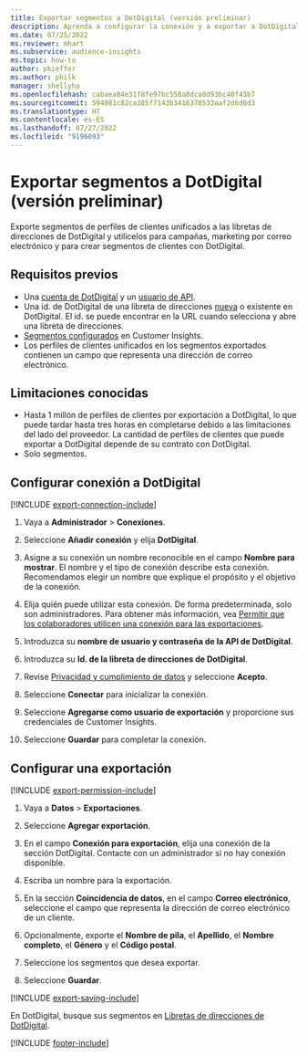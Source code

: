 ```yaml
---
title: Exportar segmentos a DotDigital (versión preliminar)
description: Aprenda a configurar la conexión y a exportar a DotDigital.
ms.date: 07/25/2022
ms.reviewer: mhart
ms.subservice: audience-insights
ms.topic: how-to
author: pkieffer
ms.author: philk
manager: shellyha
ms.openlocfilehash: cabaea84e31f8fe97bc558a8dca8d93bc40f43b7
ms.sourcegitcommit: 594081c82ca385f7143b3416378533aaf2d6d0d3
ms.translationtype: HT
ms.contentlocale: es-ES
ms.lasthandoff: 07/27/2022
ms.locfileid: "9196093"
---
```

# <a name="export-segments-to-dotdigital-preview"></a>Exportar segmentos a DotDigital (versión preliminar)

Exporte segmentos de perfiles de clientes unificados a las libretas de direcciones de DotDigital y utilícelos para campañas, marketing por correo electrónico y para crear segmentos de clientes con DotDigital.

## <a name="prerequisites"></a>Requisitos previos

- Una [cuenta de DotDigital](https://dotdigital.com/) y un [usuario de API](https://support.dotdigital.com/hc/articles/115001718730-How-do-I-create-an-API-user).
- Una id. de DotDigital de una libreta de direcciones [nueva](https://support.dotdigital.com/hc/articles/212211968-Creating-an-address-book) o existente en DotDigital. El id. se puede encontrar en la URL cuando selecciona y abre una libreta de direcciones.
- [Segmentos configurados](segments.md) en Customer Insights.
- Los perfiles de clientes unificados en los segmentos exportados contienen un campo que representa una dirección de correo electrónico.

## <a name="known-limitations"></a>Limitaciones conocidas

- Hasta 1 millón de perfiles de clientes por exportación a DotDigital, lo que puede tardar hasta tres horas en completarse debido a las limitaciones del lado del proveedor. La cantidad de perfiles de clientes que puede exportar a DotDigital depende de su contrato con DotDigital.
- Solo segmentos.

## <a name="set-up-connection-to-dotdigital"></a>Configurar conexión a DotDigital

[!INCLUDE [export-connection-include](includes/export-connection-admn.md)]

1. Vaya a **Administrador** > **Conexiones**.

1. Seleccione **Añadir conexión** y elija **DotDigital**.

1. Asigne a su conexión un nombre reconocible en el campo **Nombre para mostrar**. El nombre y el tipo de conexión describe esta conexión. Recomendamos elegir un nombre que explique el propósito y el objetivo de la conexión.

1. Elija quién puede utilizar esta conexión. De forma predeterminada, solo son administradores. Para obtener más información, vea [Permitir que los colaboradores utilicen una conexión para las exportaciones](connections.md#allow-contributors-to-use-a-connection-for-exports).

1. Introduzca su **nombre de usuario y contraseña de la API de DotDigital**.

1. Introduzca su **Id. de la libreta de direcciones de DotDigital**.

1. Revise [Privacidad y cumplimiento de datos](connections.md#data-privacy-and-compliance) y seleccione **Acepto**.

1. Seleccione **Conectar** para inicializar la conexión.

1. Seleccione **Agregarse como usuario de exportación** y proporcione sus credenciales de Customer Insights.

1. Seleccione **Guardar** para completar la conexión.

## <a name="configure-an-export"></a>Configurar una exportación

[!INCLUDE [export-permission-include](includes/export-permission.md)]

1. Vaya a **Datos** > **Exportaciones**.

1. Seleccione **Agregar exportación**.

1. En el campo **Conexión para exportación**, elija una conexión de la sección DotDigital. Contacte con un administrador si no hay conexión disponible.

1. Escriba un nombre para la exportación.

1. En la sección **Coincidencia de datos**, en el campo **Correo electrónico**, seleccione el campo que representa la dirección de correo electrónico de un cliente.

1. Opcionalmente, exporte el **Nombre de pila**, el **Apellido**, el **Nombre completo**, el **Género** y el **Código postal**.

1. Seleccione los segmentos que desea exportar.

1. Seleccione **Guardar**.

[!INCLUDE [export-saving-include](includes/export-saving.md)]

En DotDigital, busque sus segmentos en [Libretas de direcciones de DotDigital](https://support.dotdigital.com/hc/articles/212211968-Creating-an-address-book).

[!INCLUDE [footer-include](includes/footer-banner.md)]
